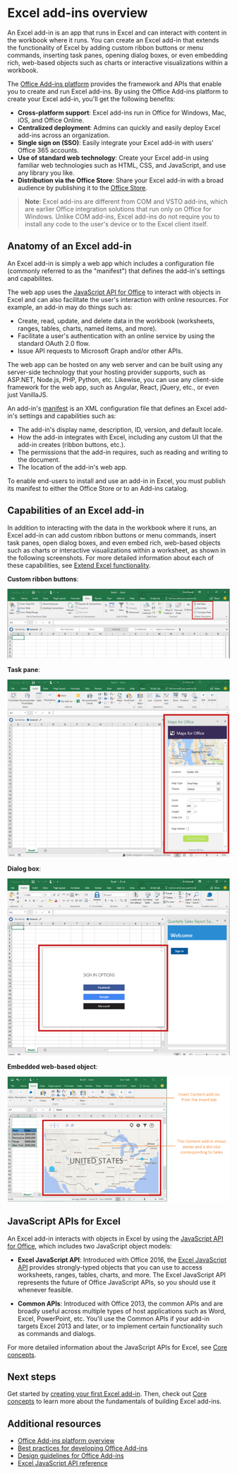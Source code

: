 # Excel add-ins overview

An Excel add-in is an app that runs in Excel and can interact with content in the workbook where it runs. You can create an Excel add-in that extends the functionality of Excel by adding custom ribbon buttons or menu commands, inserting task panes, opening dialog boxes, or even embedding rich, web-based objects such as charts or interactive visualizations within a workbook. 

The [Office Add-ins platform](../overview/office-add-ins.md?product=excel) provides the framework and APIs that enable you to create and run Excel add-ins. By using the Office Add-ins platform to create your Excel add-in, you'll get the following benefits:

* **Cross-platform support**: Excel add-ins run in Office for Windows, Mac, iOS, and Office Online.
* **Centralized deployment**: Admins can quickly and easily deploy Excel add-ins across an organization.
* **Single sign on (SSO)**: Easily integrate your Excel add-in with users' Office 365 accounts.
* **Use of standard web technology**: Create your Excel add-in using familiar web technologies such as HTML, CSS, and JavaScript, and use any library you like.
* **Distribution via the Office Store**: Share your Excel add-in with a broad audience by publishing it to the [Office Store](https://store.office.com/en-us/appshome.aspx).

> **Note**: Excel add-ins are different from COM and VSTO add-ins, which are earlier Office integration solutions that run only on Office for Windows. Unlike COM add-ins, Excel add-ins do not require you to install any code to the user's device or to the Excel client itself. 

## Anatomy of an Excel add-in 

An Excel add-in is simply a web app which includes a configuration file (commonly referred to as the "manifest") that defines the add-in's settings and capabilites. 

The web app uses the [JavaScript API for Office](../../reference/add-ins/javascript-api-for-office.md?product=excel) to interact with objects in Excel and can also facilitate the user's interaction with online resources. For example, an add-in may do things such as:

* Create, read, update, and delete data in the workbook (worksheets, ranges, tables, charts, named items, and more).
* Facilitate a user's authentication with an online service by using the standard OAuth 2.0 flow.
* Issue API requests to Microsoft Graph and/or other APIs.

The web app can be hosted on any web server and can be built using any server-side technology that your hosting provider supports, such as ASP.NET, Node.js, PHP, Python, etc. Likewise, you can use any client-side framework for the web app, such as Angular, React, jQuery, etc., or even just VanillaJS.

An add-in's [manifest](../overview/add-in-manifests.md?product=excel) is an XML configuration file that defines an Excel add-in's settings and capabilities such as: 

* The add-in's display name, description, ID, version, and default locale.
* How the add-in integrates with Excel, including any custom UI that the add-in creates (ribbon buttons, etc.).
* The permissions that the add-in requires, such as reading and writing to the document.
* The location of the add-in's web app.

To enable end-users to install and use an add-in in Excel, you must publish its manifest to either the Office Store or to an Add-ins catalog. 

## Capabilities of an Excel add-in

In addition to interacting with the data in the workbook where it runs, an Excel add-in can add custom ribbon buttons or menu commands, insert task panes, open dialog boxes, and even embed rich, web-based objects such as charts or interactive visualizations within a worksheet, as shown in the following screenshots. For more detailed information about each of these capabilities, see [Extend Excel functionality](excel-add-ins-extend-excel.md?product=excel).

**Custom ribbon buttons**:

![Add-in commands](images/Excel_add-in_commands.png)

**Task pane**:

![Add-in dialog box](images/Excel_add-in_task_pane.png)

**Dialog box**:

![Add-in dialog box](images/Excel_add-in_dialog.png)

**Embedded web-based object**:

![Content add-in](images/Excel_add-in_content.png)

## JavaScript APIs for Excel

An Excel add-in interacts with objects in Excel by using the [JavaScript API for Office](../../reference/add-ins/javascript-api-for-office.md?product=excel), which includes two JavaScript object models:

* **Excel JavaScript API**: Introduced with Office 2016, the [Excel JavaScript API](../../reference/excel/excel-add-ins-reference-overview.md?product=excel) provides strongly-typed objects that you can use to access worksheets, ranges, tables, charts, and more. The Excel JavaScript API represents the future of Office JavaScript APIs, so you should use it whenever feasible.

* **Common APIs**: Introduced with Office 2013, the common APIs and are broadly useful across multiple types of host applications such as Word, Excel, PowerPoint, etc. You'll use the Common APIs if your add-in targets Excel 2013 and later, or to implement certain functionality such as commands and dialogs.

For more detailed information about the JavaScript APIs for Excel, see [Core concepts](excel-add-ins-core-concepts.md).

## Next steps

Get started by [creating your first Excel add-in](excel-add-ins-get-started-overview.md?product=excel). Then, check out [Core concepts](excel-add-ins-core-concepts.md?product=excel) to learn more about the fundamentals of building Excel add-ins.

## Additional resources

- [Office Add-ins platform overview](../overview/office-add-ins.md?product=excel)
- [Best practices for developing Office Add-ins](../overview/add-in-development-best-practices.md?product=excel)
- [Design guidelines for Office Add-ins](..design/add-in-design.md?product=excel)
- [Excel JavaScript API reference](../../reference/excel/excel-add-ins-reference-overview.md?product=excel)

